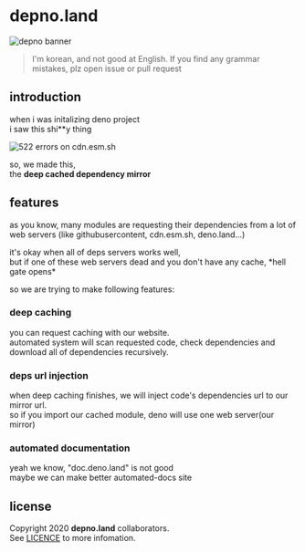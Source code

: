 # depno.land

![depno banner](docs/depno-banner.png)

> I'm korean, and not good at English. If you find any grammar mistakes, plz open issue or pull request

## introduction

when i was initalizing deno project\
i saw this shi\*\*y thing

![522 errors on cdn.esm.sh](docs/522esmsh.png)

so, we made this,\
the **deep cached dependency mirror**

## features

as you know, many modules are requesting their dependencies from a lot of web servers (like githubusercontent, cdn.esm.sh, deno.land...)

it's okay when all of deps servers works well,\
but if one of these web servers dead and you don't have any cache, \*hell gate opens\*

so we are trying to make following features:

### deep caching

you can request caching with our website.\
automated system will scan requested code, check dependencies and download all of dependencies recursively.

### deps url injection

when deep caching finishes, we will inject code's dependencies url to our mirror url.\
so if you import our cached module, deno will use one web server(our mirror)

### automated documentation

yeah we know, "doc.deno.land" is not good\
maybe we can make better automated-docs site

## license

Copyright 2020 **depno.land** collaborators.\
See [LICENCE](LICENSE) to more infomation.
